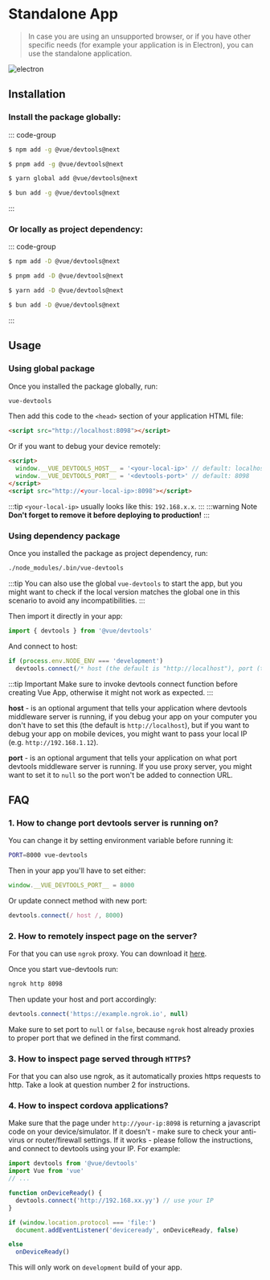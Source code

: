 # Standalone App

> In case you are using an unsupported browser, or if you have other specific needs (for example your application is in Electron), you can use the standalone application.

![electron](/features/electron.png)

## Installation

### Install the package globally:

::: code-group

```sh [npm]
$ npm add -g @vue/devtools@next
```

```sh [pnpm]
$ pnpm add -g @vue/devtools@next
```

```sh [yarn]
$ yarn global add @vue/devtools@next
```

```sh [bun]
$ bun add -g @vue/devtools@next
```

:::

### Or locally as project dependency:

::: code-group

```sh [npm]
$ npm add -D @vue/devtools@next
```

```sh [pnpm]
$ pnpm add -D @vue/devtools@next
```

```sh [yarn]
$ yarn add -D @vue/devtools@next
```

```sh [bun]
$ bun add -D @vue/devtools@next
```

:::

## Usage

### Using global package

Once you installed the package globally, run:

```sh
vue-devtools
```

Then add this code to the `<head>` section of your application HTML file:

```html
<script src="http://localhost:8098"></script>
```

Or if you want to debug your device remotely:

```html
<script>
  window.__VUE_DEVTOOLS_HOST__ = '<your-local-ip>' // default: localhost
  window.__VUE_DEVTOOLS_PORT__ = '<devtools-port>' // default: 8098
</script>
<script src="http://<your-local-ip>:8098"></script>
```

:::tip
`<your-local-ip>` usually looks like this: `192.168.x.x`.
:::
:::warning Note
**Don't forget to remove it before deploying to production!**
:::

### Using dependency package

Once you installed the package as project dependency, run:

```sh
./node_modules/.bin/vue-devtools
```

:::tip
You can also use the global `vue-devtools` to start the app, but you might want to check if the local version matches the global one in this scenario to avoid any incompatibilities.
:::

Then import it directly in your app:

```ts
import { devtools } from '@vue/devtools'
```

And connect to host:

```ts
if (process.env.NODE_ENV === 'development')
  devtools.connect(/* host (the default is "http://localhost"), port (the default is 8090) */)
```

:::tip Important
Make sure to invoke devtools connect function before creating Vue App, otherwise it might not work as expected.
:::

**host** - is an optional argument that tells your application where devtools middleware server is running, if you debug your app on your computer you don't have to set this (the default is `http://localhost`), but if you want to debug your app on mobile devices, you might want to pass your local IP (e.g. `http://192.168.1.12`).

**port** - is an optional argument that tells your application on what port devtools middleware server is running. If you use proxy server, you might want to set it to `null` so the port won't be added to connection URL.

## FAQ

### 1. How to change port devtools server is running on?

You can change it by setting environment variable before running it:

```sh
PORT=8000 vue-devtools
```

Then in your app you'll have to set either:

```ts
window.__VUE_DEVTOOLS_PORT__ = 8000
```

Or update connect method with new port:

```ts
devtools.connect(/ host /, 8000)
```

### 2. How to remotely inspect page on the server?

For that you can use `ngrok` proxy. You can download it [here](https://ngrok.com/).

Once you start vue-devtools run:

```sh
ngrok http 8098
```

Then update your host and port accordingly:

```ts
devtools.connect('https://example.ngrok.io', null)
```

Make sure to set port to `null` or `false`, because `ngrok` host already proxies to proper port that we defined in the first command.

### 3. How to inspect page served through `HTTPS`?

For that you can also use ngrok, as it automatically proxies https requests to http. Take a look at question number 2 for instructions.

### 4. How to inspect cordova applications?

Make sure that the page under `http://your-ip:8098` is returning a javascript code on your device/simulator. If it doesn't - make sure to check your anti-virus or router/firewall settings. If it works - please follow the instructions, and connect to devtools using your IP. For example:

```ts
import devtools from '@vue/devtools'
import Vue from 'vue'
// ...

function onDeviceReady() {
  devtools.connect('http://192.168.xx.yy') // use your IP
}

if (window.location.protocol === 'file:')
  document.addEventListener('deviceready', onDeviceReady, false)

else
  onDeviceReady()
```

This will only work on `development` build of your app.
